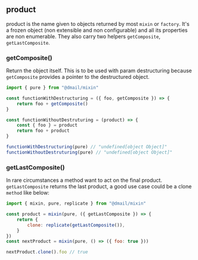 ## product

product is the name given to objects returned by most `mixin` or `factory`.
It's a frozen object (non extensible and non configurable) and all its properties are non enumerable.
They also carry two helpers `getComposite`, `getLastComposite`.

### getComposite()

Return the object itself.
This is to be used with param destructuring because `getComposite` provides a pointer to the destructured object.

```javascript
import { pure } from "@dmail/mixin"

const functionWithDestructuring = ({ foo, getComposite }) => {
	return foo + getComposite()
}

const functionWithoutDestruturing = (product) => {
	const { foo } = product
	return foo + product
}

functionWithDestructuring(pure) // "undefined[object Object]"
functionWithoutDestruturing(pure) // "undefined[object Object]"
```

### getLastComposite()

In rare circumstances a method want to act on the final product.
`getLastComposite` returns the last product, a good use case could be a clone `method` like below:

```javascript
import { mixin, pure, replicate } from "@dmail/mixin"

const product = mixin(pure, ({ getLastComposite }) => {
	return {
		clone: replicate(getLastComposite()),
	}
})
const nextProduct = mixin(pure, () => ({ foo: true }))

nextProduct.clone().foo // true
```
